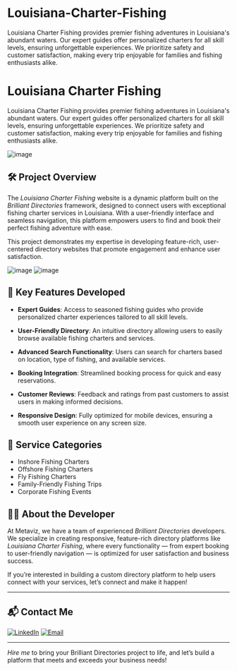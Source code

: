 # Louisiana-Charter-Fishing
Louisiana Charter Fishing provides premier fishing adventures in Louisiana's abundant waters. Our expert guides offer personalized charters for all skill levels, ensuring unforgettable experiences. We prioritize safety and customer satisfaction, making every trip enjoyable for families and fishing enthusiasts alike.
# Louisiana Charter Fishing
Louisiana Charter Fishing provides premier fishing adventures in Louisiana's abundant waters. Our expert guides offer personalized charters for all skill levels, ensuring unforgettable experiences. We prioritize safety and customer satisfaction, making every trip enjoyable for families and fishing enthusiasts alike.

![image](https://github.com/user-attachments/assets/6e6920bd-ad56-4553-ac09-a93e6888f00f)

## 🛠 Project Overview

The *Louisiana Charter Fishing* website is a dynamic platform built on the *Brilliant Directories* framework, designed to connect users with exceptional fishing charter services in Louisiana. With a user-friendly interface and seamless navigation, this platform empowers users to find and book their perfect fishing adventure with ease.

This project demonstrates my expertise in developing feature-rich, user-centered directory websites that promote engagement and enhance user satisfaction.

![image](https://github.com/user-attachments/assets/21a00f2f-7129-4d4f-8edc-ac45d4b36236)
![image](https://github.com/user-attachments/assets/39639e90-9bbd-414f-a9e4-ec5ec7678c5b)


## 🚀 Key Features Developed

- **Expert Guides**: Access to seasoned fishing guides who provide personalized charter experiences tailored to all skill levels.
  
- **User-Friendly Directory**: An intuitive directory allowing users to easily browse available fishing charters and services.

- **Advanced Search Functionality**: Users can search for charters based on location, type of fishing, and available services.

- **Booking Integration**: Streamlined booking process for quick and easy reservations.

- **Customer Reviews**: Feedback and ratings from past customers to assist users in making informed decisions.

- **Responsive Design**: Fully optimized for mobile devices, ensuring a smooth user experience on any screen size.

## 🎣 Service Categories

- Inshore Fishing Charters
- Offshore Fishing Charters
- Fly Fishing Charters
- Family-Friendly Fishing Trips
- Corporate Fishing Events

## 👨‍💻 About the Developer

At Metaviz, we have a team of experienced *Brilliant Directories* developers. We specialize in creating responsive, feature-rich directory platforms like *Louisiana Charter Fishing*, where every functionality — from expert booking to user-friendly navigation — is optimized for user satisfaction and business success.

If you’re interested in building a custom directory platform to help users connect with your services, let’s connect and make it happen!

---

## 📬 Contact Me

[![LinkedIn](https://img.shields.io/badge/LinkedIn-Connect-blue?style=for-the-badge&logo=linkedin)](https://www.linkedin.com/in/sajid-jameel-721256178/)
[![Email](https://img.shields.io/badge/Email-Contact%20Me-orange?style=for-the-badge&logo=gmail)](mailto:sajidjamil.met@gmail.com)

---

*Hire me* to bring your Brilliant Directories project to life, and let’s build a platform that meets and exceeds your business needs!

